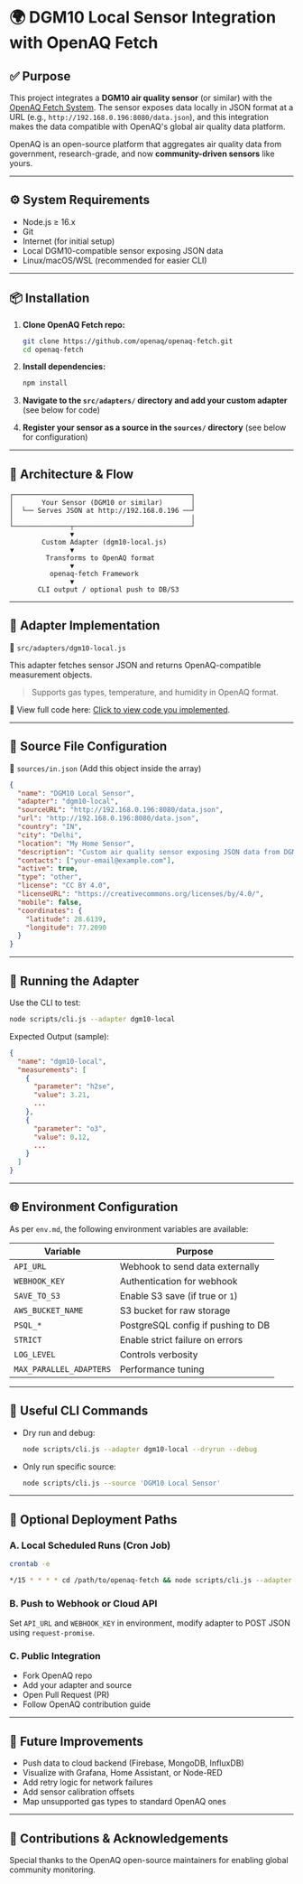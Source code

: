 

# 🌍 DGM10 Local Sensor Integration with OpenAQ Fetch

## ✅ Purpose

This project integrates a **DGM10 air quality sensor** (or similar) with the [OpenAQ Fetch System](https://github.com/openaq/openaq-fetch). The sensor exposes data locally in JSON format at a URL (e.g., `http://192.168.0.196:8080/data.json`), and this integration makes the data compatible with OpenAQ's global air quality data platform.

OpenAQ is an open-source platform that aggregates air quality data from government, research-grade, and now **community-driven sensors** like yours.

---

## ⚙️ System Requirements

* Node.js ≥ 16.x
* Git
* Internet (for initial setup)
* Local DGM10-compatible sensor exposing JSON data
* Linux/macOS/WSL (recommended for easier CLI)

---

## 📦 Installation

1. **Clone OpenAQ Fetch repo:**

   ```bash
   git clone https://github.com/openaq/openaq-fetch.git
   cd openaq-fetch
   ```

2. **Install dependencies:**

   ```bash
   npm install
   ```

3. **Navigate to the `src/adapters/` directory and add your custom adapter**
   (see below for code)

4. **Register your sensor as a source in the `sources/` directory**
   (see below for configuration)

---

## 🧠 Architecture & Flow

```
┌────────────────────────────────────────────┐
│       Your Sensor (DGM10 or similar)       │
│  └── Serves JSON at http://192.168.0.196 ──┘
│                                            │
└──────────────┬─────────────────────────────┘
               ▼
        Custom Adapter (dgm10-local.js)
               ▼
         Transforms to OpenAQ format
               ▼
          openaq-fetch Framework
               ▼
       CLI output / optional push to DB/S3
```

---

## 🧩 Adapter Implementation

📁 `src/adapters/dgm10-local.js`

This adapter fetches sensor JSON and returns OpenAQ-compatible measurement objects.

> Supports gas types, temperature, and humidity in OpenAQ format.

🔧 View full code here: [Click to view code you implemented](#).

---

## 📁 Source File Configuration

📁 `sources/in.json`
(Add this object inside the array)

```json
{
  "name": "DGM10 Local Sensor",
  "adapter": "dgm10-local",
  "sourceURL": "http://192.168.0.196:8080/data.json",
  "url": "http://192.168.0.196:8080/data.json",
  "country": "IN",
  "city": "Delhi",
  "location": "My Home Sensor",
  "description": "Custom air quality sensor exposing JSON data from DGM10",
  "contacts": ["your-email@example.com"],
  "active": true,
  "type": "other",
  "license": "CC BY 4.0",
  "licenseURL": "https://creativecommons.org/licenses/by/4.0/",
  "mobile": false,
  "coordinates": {
    "latitude": 28.6139,
    "longitude": 77.2090
  }
}
```

---

## 🧪 Running the Adapter

Use the CLI to test:

```bash
node scripts/cli.js --adapter dgm10-local
```

Expected Output (sample):

```json
{
  "name": "dgm10-local",
  "measurements": [
    {
      "parameter": "h2se",
      "value": 3.21,
      ...
    },
    {
      "parameter": "o3",
      "value": 0.12,
      ...
    }
  ]
}
```

---

## 🌐 Environment Configuration

As per `env.md`, the following environment variables are available:

| Variable                | Purpose                            |
| ----------------------- | ---------------------------------- |
| `API_URL`               | Webhook to send data externally    |
| `WEBHOOK_KEY`           | Authentication for webhook         |
| `SAVE_TO_S3`            | Enable S3 save (if true or `1`)    |
| `AWS_BUCKET_NAME`       | S3 bucket for raw storage          |
| `PSQL_*`                | PostgreSQL config if pushing to DB |
| `STRICT`                | Enable strict failure on errors    |
| `LOG_LEVEL`             | Controls verbosity                 |
| `MAX_PARALLEL_ADAPTERS` | Performance tuning                 |

---

## 🧰 Useful CLI Commands

* Dry run and debug:

  ```bash
  node scripts/cli.js --adapter dgm10-local --dryrun --debug
  ```

* Only run specific source:

  ```bash
  node scripts/cli.js --source 'DGM10 Local Sensor'
  ```

---

## 🚀 Optional Deployment Paths

### A. **Local Scheduled Runs (Cron Job)**

```bash
crontab -e
```

```bash
*/15 * * * * cd /path/to/openaq-fetch && node scripts/cli.js --adapter dgm10-local >> logs/output.log
```

### B. **Push to Webhook or Cloud API**

Set `API_URL` and `WEBHOOK_KEY` in environment, modify adapter to POST JSON using `request-promise`.

### C. **Public Integration**

* Fork OpenAQ repo
* Add your adapter and source
* Open Pull Request (PR)
* Follow OpenAQ contribution guide

---

## 🔮 Future Improvements

* Push data to cloud backend (Firebase, MongoDB, InfluxDB)
* Visualize with Grafana, Home Assistant, or Node-RED
* Add retry logic for network failures
* Add sensor calibration offsets
* Map unsupported gas types to standard OpenAQ ones

---

## 🤝 Contributions & Acknowledgements

Special thanks to the OpenAQ open-source maintainers for enabling global community monitoring.

